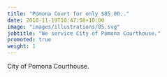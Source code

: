 ```yaml
---
title: "Pomona Court for only $85.00.."
date: 2018-11-19T10:47:58+10:00
image: "images/illustrations/85.svg"
jobtitle: "We service City of Pomona Courthouse."
promoted: true
weight: 1
---
```


City of Pomona Courthouse.
